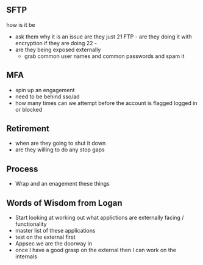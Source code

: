## SFTP
how is it be
- ask them why it is an issue
are they just 21 FTP - are they doing it with encryption
if they are doing 22 - 
- are they being exposed externally
    - grab common user names and common passwords and spam it

## MFA 
- spin up an engagement
- need to be behind sso/ad
- how many times can we attempt before the account is flagged logged in or blocked

## Retirement
- when are they going to shut it down
- are they willing to do any stop gaps

## Process
- Wrap and an enagement these things

## Words of Wisdom from Logan
- Start looking at working out what applictions are externally facing / functionality
- master list of these applications
- test on the external first
- Appsec we are the doorway in
- once I have a good grasp on the external then I can work on the internals